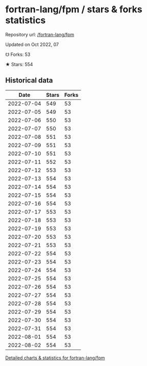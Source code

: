 # fortran-lang/fpm / stars & forks statistics

Repository url: [/fortran-lang/fpm](https://github.com/fortran-lang/fpm)

Updated on Oct 2022, 07

☋ Forks: 53

★ Stars: 554

## Historical data
| Date | Stars | Forks |
|------|-------|-------|
| 2022-07-04 | 549 | 53 | 
| 2022-07-05 | 549 | 53 | 
| 2022-07-06 | 550 | 53 | 
| 2022-07-07 | 550 | 53 | 
| 2022-07-08 | 551 | 53 | 
| 2022-07-09 | 551 | 53 | 
| 2022-07-10 | 551 | 53 | 
| 2022-07-11 | 552 | 53 | 
| 2022-07-12 | 553 | 53 | 
| 2022-07-13 | 554 | 53 | 
| 2022-07-14 | 554 | 53 | 
| 2022-07-15 | 554 | 53 | 
| 2022-07-16 | 554 | 53 | 
| 2022-07-17 | 553 | 53 | 
| 2022-07-18 | 553 | 53 | 
| 2022-07-19 | 553 | 53 | 
| 2022-07-20 | 553 | 53 | 
| 2022-07-21 | 553 | 53 | 
| 2022-07-22 | 554 | 53 | 
| 2022-07-23 | 554 | 53 | 
| 2022-07-24 | 554 | 53 | 
| 2022-07-25 | 554 | 53 | 
| 2022-07-26 | 554 | 53 | 
| 2022-07-27 | 554 | 53 | 
| 2022-07-28 | 554 | 53 | 
| 2022-07-29 | 554 | 53 | 
| 2022-07-30 | 554 | 53 | 
| 2022-07-31 | 554 | 53 | 
| 2022-08-01 | 554 | 53 | 
| 2022-08-02 | 554 | 53 | 


[Detailed charts & statistics for fortran-lang/fpm](https://reviewgithub.com/rep/fortran-lang/fpm)
